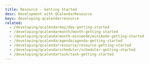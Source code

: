 ```yaml
---
title: Resource - Getting Started
desc: Development with QCalendarResource
keys: developing-qcalendarresource
related:
  - /developing/qcalendarday/day-getting-started
  - /developing/qcalendarmonth/month-getting-started
  - /developing/qcalendarmonth-minimode/minimode-getting-started
  - /developing/qcalendaragenda/agenda-getting-started
  - /developing/qcalendarresource/resource-getting-started
  - /developing/qcalendarscheduler/scheduler-getting-started
  - /developing/qcalendartask/task-getting-started
---
```

